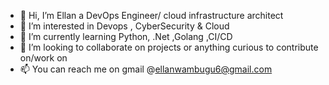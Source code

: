 - 👋 Hi, I’m Ellan a DevOps Engineer/ cloud infrastructure architect 
- 👀 I’m interested in Devops , CyberSecurity & Cloud
- 🌱 I’m currently learning Python, .Net ,Golang ,CI/CD 
- 💞️ I’m looking to collaborate on projects or anything curious to contribute on/work on
- 📫 You can reach me  on gmail @ellanwambugu6@gmail.com 

<!---
ArvidEllan/ArvidEllan is a ✨ special ✨ repository because its `README.md` (this file) appears on your GitHub profile.
You can click the Preview link to take a look at your changes.
--->
